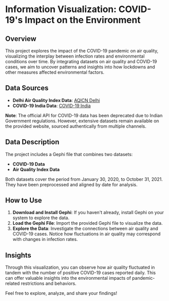 # Information Visualization: COVID-19's Impact on the Environment

## Overview

This project explores the impact of the COVID-19 pandemic on air quality, visualizing the interplay between infection rates and environmental conditions over time. By integrating datasets on air quality and COVID-19 cases, we aim to uncover patterns and insights into how lockdowns and other measures affected environmental factors.

## Data Sources

- **Delhi Air Quality Index Data**: [AQICN Delhi](https://aqicn.org/city/delhi)
- **COVID-19 India Data**: [COVID-19 India](https://data.covid19india.org/)

**Note**: The official API for COVID-19 data has been deprecated due to Indian Government regulations. However, extensive datasets remain available on the provided website, sourced authentically from multiple channels.

## Data Description

The project includes a Gephi file that combines two datasets:
- **COVID-19 Data**
- **Air Quality Index Data**

Both datasets cover the period from January 30, 2020, to October 31, 2021. They have been preprocessed and aligned by date for analysis.

## How to Use

1. **Download and Install Gephi**: If you haven't already, install Gephi on your system to explore the data.
2. **Load the Gephi File**: Import the provided Gephi file to visualize the data.
3. **Explore the Data**: Investigate the connections between air quality and COVID-19 cases. Notice how fluctuations in air quality may correspond with changes in infection rates.

## Insights

Through this visualization, you can observe how air quality fluctuated in tandem with the number of positive COVID-19 cases reported daily. This can offer valuable insights into the environmental impacts of pandemic-related restrictions and behaviors.

Feel free to explore, analyze, and share your findings!
